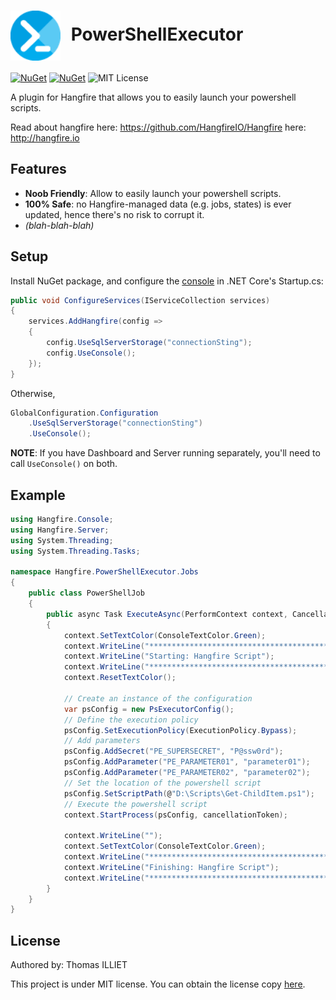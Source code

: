 # <img align="center" style="height:80px;margin-right:10px" src="https://raw.githubusercontent.com/thomas-illiet/Hangfire.PowerShellExecutor/main/Icon.png"/> PowerShellExecutor

[![NuGet](https://img.shields.io/nuget/vpre/Hangfire.PowerShellExecutor)](https://www.nuget.org/packages/Hangfire.PowerShellExecutor/)
[![NuGet](https://img.shields.io/nuget/dt/Hangfire.PowerShellExecutor)](https://www.nuget.org/packages/Hangfire.PowerShellExecutor/)
![MIT License](https://img.shields.io/badge/license-MIT-orange.svg)

A plugin for Hangfire that allows you to easily launch your powershell scripts.

Read about hangfire here: <https://github.com/HangfireIO/Hangfire> here: <http://hangfire.io>

## Features

* **Noob Friendly**: Allow to easily launch your powershell scripts.
* **100% Safe**: no Hangfire-managed data (e.g. jobs, states) is ever updated, hence there's no risk to corrupt it.
* *(blah-blah-blah)*

## Setup

Install NuGet package, and configure the [console](https://github.com/pieceofsummer/Hangfire.Console) in .NET Core's Startup.cs:

```c#
public void ConfigureServices(IServiceCollection services)
{
    services.AddHangfire(config =>
    {
        config.UseSqlServerStorage("connectionSting");
        config.UseConsole();
    });
}
```

Otherwise,

```c#
GlobalConfiguration.Configuration
    .UseSqlServerStorage("connectionSting")
    .UseConsole();
```

**NOTE**: If you have Dashboard and Server running separately, 
you'll need to call `UseConsole()` on both.

## Example

```C#
using Hangfire.Console;
using Hangfire.Server;
using System.Threading;
using System.Threading.Tasks;

namespace Hangfire.PowerShellExecutor.Jobs
{
    public class PowerShellJob
    {
        public async Task ExecuteAsync(PerformContext context, CancellationToken cancellationToken)
        {
            context.SetTextColor(ConsoleTextColor.Green);
            context.WriteLine("*****************************************************************");
            context.WriteLine("Starting: Hangfire Script");
            context.WriteLine("*****************************************************************");
            context.ResetTextColor();

            // Create an instance of the configuration
            var psConfig = new PsExecutorConfig();
            // Define the execution policy
            psConfig.SetExecutionPolicy(ExecutionPolicy.Bypass);
            // Add parameters
            psConfig.AddSecret("PE_SUPERSECRET", "P@ssw0rd");
            psConfig.AddParameter("PE_PARAMETER01", "parameter01");
            psConfig.AddParameter("PE_PARAMETER02", "parameter02");
            // Set the location of the powershell script
            psConfig.SetScriptPath(@"D:\Scripts\Get-ChildItem.ps1");
            // Execute the powershell script
            context.StartProcess(psConfig, cancellationToken);

            context.WriteLine("");
            context.SetTextColor(ConsoleTextColor.Green);
            context.WriteLine("*****************************************************************");
            context.WriteLine("Finishing: Hangfire Script");
            context.WriteLine("*****************************************************************");
        }
    }
}
```

## License

Authored by: Thomas ILLIET

This project is under MIT license. You can obtain the license copy [here](https://github.com/thomas-illiet/Hangfire.PowerShellExecutor/blob/master/LICENSE).
